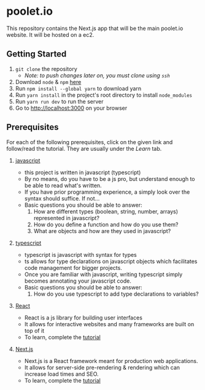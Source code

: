 # poolet.io

This repository contains the Next.js app that will be the main poolet.io website. It will be hosted on a ec2.

## Getting Started

1. `git clone` the repository
    - _Note: to push changes later on, you must clone using `ssh`_
2. Download `node` & `npm` [here](https://nodejs.org/en/download/)
3. Run `npm install --global yarn` to download yarn
4. Run `yarn install` in the project's root directory to install `node_modules`
5. Run `yarn run dev` to run the server
6. Go to [http://localhost:3000](http://localhost:3000) on your browser

## Prerequisites

For each of the following prerequisites, click on the given link and follow/read the tutorial. They are usually under the _Learn_ tab.

1. [javascript](https://www.javascript.com/)

    - this project is written in javascript (typescript)
    - By no means, do you have to be a js pro, but understand enough to be able to read what's written.
    - If you have prior programming experience, a simply look over the syntax should suffice. If not...
    - Basic questions you should be able to answer:
        1. How are different types (boolean, string, number, arrays) represented in javascript?
        2. How do you define a function and how do you use them?
        3. What are objects and how are they used in javascript?

2. [typescript](https://www.typescriptlang.org/)

    - typescript is javascript with syntax for types
    - ts allows for type declarations on javascript objects which facilitates code management for bigger projects.
    - Once you are familiar with javascript, writing typescript simply becomes annotating your javascript code.
    - Basic questions you should be able to answer:
        1. How do you use typescript to add type declarations to variables?

3. [React](https://reactjs.org/)

    - React is a js library for building user interfaces
    - It allows for interactive websites and many frameworks are built on top of it
    - To learn, complete the [tutorial](https://reactjs.org/tutorial/tutorial.html)

4. [Next.js](https://nextjs.org/)
    - Next.js is a React framework meant for production web applications.
    - It allows for server-side pre-rendering & rendering which can increase load times and SEO.
    - To learn, complete the [tutorial](https://nextjs.org/learn/basics/create-nextjs-app)
